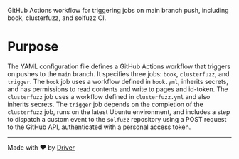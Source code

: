<!--------------------------------------------------------------------------------->
<!-- IMPORTANT: This file is auto-generated by Driver (https://driver.ai). -------->
<!-- Manual edits may be overwritten on future commits. --------------------------->
<!--------------------------------------------------------------------------------->

GitHub Actions workflow for triggering jobs on main branch push, including book, clusterfuzz, and solfuzz CI.

# Purpose
The YAML configuration file defines a GitHub Actions workflow that triggers on pushes to the `main` branch. It specifies three jobs: `book`, `clusterfuzz`, and `trigger`. The `book` job uses a workflow defined in `book.yml`, inherits secrets, and has permissions to read contents and write to pages and id-token. The `clusterfuzz` job uses a workflow defined in `clusterfuzz.yml` and also inherits secrets. The `trigger` job depends on the completion of the `clusterfuzz` job, runs on the latest Ubuntu environment, and includes a step to dispatch a custom event to the `solfuzz` repository using a POST request to the GitHub API, authenticated with a personal access token.

---
Made with ❤️ by [Driver](https://www.driver.ai/)